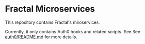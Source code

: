 # Fractal Microservices

This repository contains Fractal's miroservices.

Currently, it only contains Auth0 hooks and related scripts. See See [auth0/README.md](auth0/README.md) for more details.
